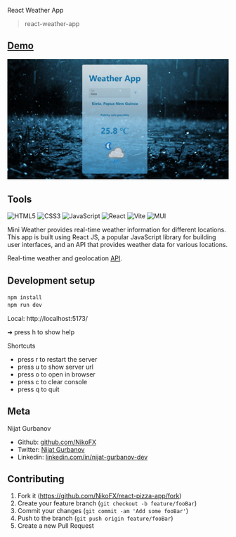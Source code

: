 React Weather App
> react-weather-app


 ## [Demo](https://react-weather-app-seven-swart.vercel.app/)

![](header.png)

## Tools
![HTML5](https://img.shields.io/badge/html5-%23E34F26.svg?style=for-the-badge&logo=html5&logoColor=white)
![CSS3](https://img.shields.io/badge/css3-%231572B6.svg?style=for-the-badge&logo=css3&logoColor=white)
![JavaScript](https://img.shields.io/badge/javascript-%23323330.svg?style=for-the-badge&logo=javascript&logoColor=%23F7DF1E)
![React](https://img.shields.io/badge/react-%2320232a.svg?style=for-the-badge&logo=react&logoColor=%2361DAFB)
![Vite](https://img.shields.io/badge/vite-%23646CFF.svg?style=for-the-badge&logo=vite&logoColor=white)
![MUI](https://img.shields.io/badge/MUI-%230081CB.svg?style=for-the-badge&logo=mui&logoColor=white)


Mini Weather provides real-time weather information for different locations. This app is built using React JS, a popular JavaScript library for building user interfaces, and an API that provides weather data for various locations.

Real-time weather and geolocation [API](https://www.weatherapi.com/).

## Development setup

```sh
npm install
npm run dev
```
Local:   http://localhost:5173/

➜  press h to show help

  Shortcuts
 - press r to restart the server
 - press u to show server url
 - press o to open in browser
 - press c to clear console
 - press q to quit

## Meta

 Nijat Gurbanov

- Github: [github.com/NikoFX](https://github.com/NikoFX)
- Twitter: [Nijat Gurbanov](https://twitter.com/)
- Linkedin: [linkedin.com/in/nijat-gurbanov-dev](https://www.linkedin.com/in/nijat-gurbanov-dev/)

## Contributing

1. Fork it (<https://github.com/NikoFX/react-pizza-app/fork>)
2. Create your feature branch (`git checkout -b feature/fooBar`)
3. Commit your changes (`git commit -am 'Add some fooBar'`)
4. Push to the branch (`git push origin feature/fooBar`)
5. Create a new Pull Request
